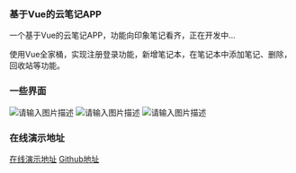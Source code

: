### 基于Vue的云笔记APP
一个基于Vue的云笔记APP，功能向印象笔记看齐，正在开发中...

使用Vue全家桶，实现注册登录功能，新增笔记本，在笔记本中添加笔记、删除，回收站等功能。

### 一些界面
![请输入图片描述][1]
![请输入图片描述][2]
![请输入图片描述][3]

### 在线演示地址
[在线演示地址](https://ricardocao-biker.github.io/vuenote-display)
[Github地址](https://github.com/RicardoCao-Biker/online-note-book)


  [1]: http://39.107.107.62/vuenote/note1.jpg
  [2]: http://39.107.107.62/vuenote/note2.jpg
  [3]: http://39.107.107.62/vuenote/note3.jpg
